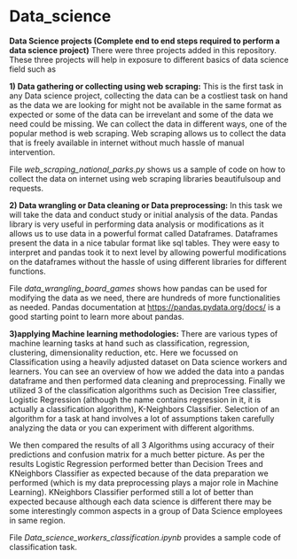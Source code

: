 # Data_science
**Data Science projects (Complete end to end steps required to perform a data science project)**
There were three projects added in this repository. These three projects will help in exposure to different basics of data science field such as

**1) Data gathering or collecting using web scraping:**
This is the first task in any Data science project, collecting the data can be a costliest task on hand as the data we are looking for might not be available in the same format as expected or some of the data can be irrevelant and some of the data we need could be missing. We can collect the data in different ways, one of the popular method is web scraping. Web scraping allows us to collect the data that is freely available in internet without much hassle of manual intervention.

File *web_scraping_national_parks.py* shows us a sample of code on how to collect the data on internet using web scraping libraries beautifulsoup and requests.

**2) Data wrangling or Data cleaning or Data preprocessing:**
In this task we will take the data and conduct study or initial analysis of the data. Pandas library is very useful in performing data analysis or modifications as it allows us to use data in a powerful format called Dataframes. Dataframes present the data in a nice tabular format like sql tables. They were easy to interpret and pandas took it to next level by allowing powerful modifications on the dataframes without the hassle of using different libraries for different functions.

File *data_wrangling_board_games* shows how pandas can be used for modifying the data as we need, there are hundreds of more functionalities as needed. Pandas documentation at https://pandas.pydata.org/docs/ is a good starting point to learn more about pandas.

**3)applying Machine learning methodologies:**
There are various types of machine learning tasks at hand such as classification, regression, clustering, dimensionality reduction, etc.
Here we focussed on Classification using a heavily adjusted dataset on Data science workers and learners. You can see an overview of how we added the data into a pandas dataframe and then performed data cleaning and preprocessing. Finally we utilized 3 of the classification algorithms such as Decision Tree classifier, Logistic Regression (although the name contains regression in it, it is actually a classification algorithm), K-Neighbors Classifier. Selection of an algorithm for a task at hand involves a lot of assumptions taken carefully analyzing the data or you can experiment with different algorithms.

We then compared the results of all 3 Algorithms using accuracy of their predictions and confusion matrix for a much better picture. As per the results Logistic Regression performed better than Decision Trees and KNeighbors Classifier as expected because of the data preparation we performed (which is my data preprocessing plays a major role in Machine Learning). KNeighbors Classifier performed still a lot of better than expected because although each data science is different there may be some interestingly common aspects in a group of Data Science employees in same region.

File *Data_science_workers_classification.ipynb* provides a sample code of classification task.
